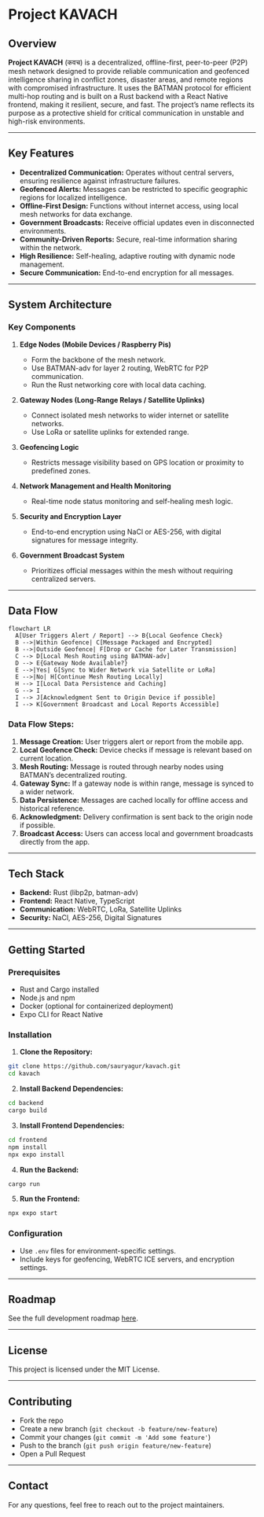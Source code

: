 # Project KAVACH

## Overview

**Project KAVACH** (कवच) is a decentralized, offline-first, peer-to-peer (P2P) mesh network designed to provide reliable communication and geofenced intelligence sharing in conflict zones, disaster areas, and remote regions with compromised infrastructure. It uses the BATMAN protocol for efficient multi-hop routing and is built on a Rust backend with a React Native frontend, making it resilient, secure, and fast. The project’s name reflects its purpose as a protective shield for critical communication in unstable and high-risk environments.

---

## Key Features

* **Decentralized Communication:** Operates without central servers, ensuring resilience against infrastructure failures.
* **Geofenced Alerts:** Messages can be restricted to specific geographic regions for localized intelligence.
* **Offline-First Design:** Functions without internet access, using local mesh networks for data exchange.
* **Government Broadcasts:** Receive official updates even in disconnected environments.
* **Community-Driven Reports:** Secure, real-time information sharing within the network.
* **High Resilience:** Self-healing, adaptive routing with dynamic node management.
* **Secure Communication:** End-to-end encryption for all messages.

---

## System Architecture

### Key Components

1. **Edge Nodes (Mobile Devices / Raspberry Pis)**

   * Form the backbone of the mesh network.
   * Use BATMAN-adv for layer 2 routing, WebRTC for P2P communication.
   * Run the Rust networking core with local data caching.

2. **Gateway Nodes (Long-Range Relays / Satellite Uplinks)**

   * Connect isolated mesh networks to wider internet or satellite networks.
   * Use LoRa or satellite uplinks for extended range.

3. **Geofencing Logic**

   * Restricts message visibility based on GPS location or proximity to predefined zones.

4. **Network Management and Health Monitoring**

   * Real-time node status monitoring and self-healing mesh logic.

5. **Security and Encryption Layer**

   * End-to-end encryption using NaCl or AES-256, with digital signatures for message integrity.

6. **Government Broadcast System**

   * Prioritizes official messages within the mesh without requiring centralized servers.

---

## Data Flow

```mermaid
flowchart LR
  A[User Triggers Alert / Report] --> B{Local Geofence Check}
  B -->|Within Geofence| C[Message Packaged and Encrypted]
  B -->|Outside Geofence| F[Drop or Cache for Later Transmission]
  C --> D[Local Mesh Routing using BATMAN-adv]
  D --> E{Gateway Node Available?}
  E -->|Yes| G[Sync to Wider Network via Satellite or LoRa]
  E -->|No| H[Continue Mesh Routing Locally]
  H --> I[Local Data Persistence and Caching]
  G --> I
  I --> J[Acknowledgment Sent to Origin Device if possible]
  I --> K[Government Broadcast and Local Reports Accessible]
```

### Data Flow Steps:

1. **Message Creation:** User triggers alert or report from the mobile app.
2. **Local Geofence Check:** Device checks if message is relevant based on current location.
3. **Mesh Routing:** Message is routed through nearby nodes using BATMAN’s decentralized routing.
4. **Gateway Sync:** If a gateway node is within range, message is synced to a wider network.
5. **Data Persistence:** Messages are cached locally for offline access and historical reference.
6. **Acknowledgment:** Delivery confirmation is sent back to the origin node if possible.
7. **Broadcast Access:** Users can access local and government broadcasts directly from the app.

---

## Tech Stack

* **Backend:** Rust (libp2p, batman-adv)
* **Frontend:** React Native, TypeScript
* **Communication:** WebRTC, LoRa, Satellite Uplinks
* **Security:** NaCl, AES-256, Digital Signatures

---

## Getting Started

### Prerequisites

* Rust and Cargo installed
* Node.js and npm
* Docker (optional for containerized deployment)
* Expo CLI for React Native

### Installation

1. **Clone the Repository:**

```bash
git clone https://github.com/sauryagur/kavach.git
cd kavach
```

2. **Install Backend Dependencies:**

```bash
cd backend
cargo build
```

3. **Install Frontend Dependencies:**

```bash
cd frontend
npm install
npx expo install
```

4. **Run the Backend:**

```bash
cargo run
```

5. **Run the Frontend:**

```bash
npx expo start
```

### Configuration

* Use `.env` files for environment-specific settings.
* Include keys for geofencing, WebRTC ICE servers, and encryption settings.

---

## Roadmap

See the full development roadmap [here](./ROADMAP.md).

---

## License

This project is licensed under the MIT License.

---

## Contributing

* Fork the repo
* Create a new branch (`git checkout -b feature/new-feature`)
* Commit your changes (`git commit -m 'Add some feature'`)
* Push to the branch (`git push origin feature/new-feature`)
* Open a Pull Request

---

## Contact

For any questions, feel free to reach out to the project maintainers.


